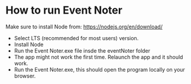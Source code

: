 # How to run Event Noter
 Make sure to install Node from:
 https://nodejs.org/en/download/

 - Select LTS (recommended for most users) version.
 - Install Node
 - Run the Event Noter.exe file insde the eventNoter folder
 - The app might not work the first time. Relaunch the app and it should work.
 - Run the Event Noter.exe, this should open the program locally on your browser.
